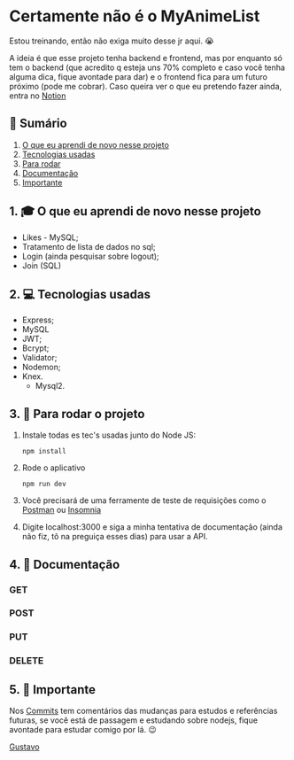 # Certamente não é o MyAnimeList

Estou treinando, então não exiga muito desse jr aqui. 😭

A ideia é que esse projeto tenha backend e frontend, mas por enquanto só tem o backend (que acredito q esteja uns 70% completo e caso você tenha alguma dica, fique avontade para dar) e o frontend fica para um futuro próximo (pode me cobrar). Caso queira ver o que eu pretendo fazer ainda, entra no [Notion](https://www.notion.so/Certamente-n-o-o-MyAnimeList-8ef5e00a60d649a3a6e711c20463817d)

## 📕 Sumário
1. [O que eu aprendi de novo nesse projeto](https://github.com/GustavoGomesDias/It-is-certainly-not-the-mal/tree/main#1--o-que-eu-aprendi-de-novo-nesse-projeto)
2. [Tecnologias usadas](https://github.com/GustavoGomesDias/It-is-certainly-not-the-mal/tree/main#2--tecnologias-usadas)
3. [Para rodar](https://github.com/GustavoGomesDias/It-is-certainly-not-the-mal/tree/main#3--para-rodar-o-projeto)
4. [Documentação](https://github.com/GustavoGomesDias/It-is-certainly-not-the-mal/tree/main/tree/main#4--documenta%C3%A7%C3%A3o)
5. [Importante](https://github.com/GustavoGomesDias/It-is-certainly-not-the-mal/tree/main#5--importante)

## 1. 🎓 O que eu aprendi de novo nesse projeto
- Likes - MySQL;
- Tratamento de lista de dados no sql;
- Login (ainda pesquisar sobre logout);
- Join (SQL)

## 2. 💻 Tecnologias usadas
* Express;
* MySQL
* JWT;
* Bcrypt;
* Validator;
* Nodemon;
* Knex.
  * Mysql2.


## 3. 🎉 Para rodar o projeto
1. Instale todas es tec's usadas junto do Node JS:

    ```
    npm install
    ```
2. Rode o aplicativo

    ```
    npm run dev
    ```
3. Você precisará de uma ferramente de teste de requisições como o [Postman](https://www.postman.com/) ou [Insomnia](https://insomnia.rest/)
4. Digite localhost:3000 e siga a minha tentativa de documentação (ainda não fiz, tô na preguiça esses dias) para usar a API.

## 4. 📖 Documentação

### GET

### POST

### PUT

### DELETE

## 5. 👀 Importante
Nos [Commits](https://github.com/GustavoGomesDias/guiapress/commits?author=GustavoGomesDias) tem comentários das mudanças para estudos e referências futuras, se você está de passagem e estudando sobre nodejs, fique avontade para estudar comigo por lá. 😉

[Gustavo](htpps://www.github.com/GustavoGomesDias)
